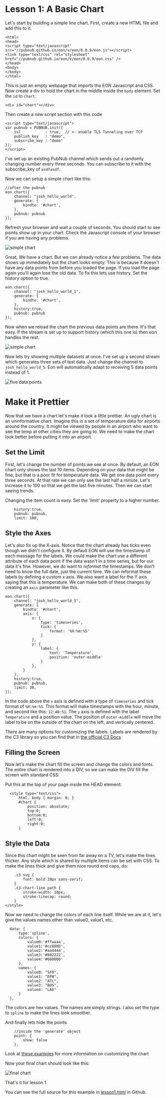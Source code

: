 
# Lesson 1: A Basic Chart

Let's start by building a simple line chart.  First, create a new HTML
file and add this to it.


```
<html>
<head>
<script type="text/javascript" src="//pubnub.github.io/eon/v/eon/0.0.9/eon.js"></script>
<link type="text/css" rel="stylesheet" href="//pubnub.github.io/eon/v/eon/0.0.9/eon.css" />
</head>
<body>
</body>
</html>
```

This is just an empty webpage that imports the EON Javascript and CSS.
Now create a div to hold the chart in the middle inside the `body`
element. Set the `id` to `chart`.

```
<div id="chart"></div>
```


Then create a new script section with this code

```
<script type="text/javascript">
var pubnub = PUBNUB.init({
    ssl           : true,  // <- enable TLS Tunneling over TCP
    publish_key   : "demo",
    subscribe_key : "demo"
});
</script>
```

I've set up an existing PubNub channel which sends out a
randomly changing number every three seconds. You
can subscribe to it with the subscribe_key of `asdfasdf`.

Now we can setup a simple chart like this:

```
//after the pubnub
eon.chart({
    channel: "josh_hello_world",
    generate: {
        bindto: '#chart',
    },
    pubnub: pubnub
});
```

Refresh your browser and wait a couple of seconds. You should start to see points show up in
your chart.  Check the Javascript console of your browser if you are having any problems.

![simple chart](images/simple_chart_empty.png)


Great, We have a chart. But we can already notice a few problems.
The data shows up immediately but the chart looks empty. This is because
it doesn't have any data points from before you loaded the page. If you load the page again you'll
again lose the old data. To fix this lets use history.  Set the history option to true.

```
eon.chart({
    channel: "josh_hello_world_1",
    generate: {
        bindto: '#chart',
    },
    history:true,
    pubnub: pubnub
});
```

Now when we reload the chart the previous data points are there.
It's that easy. If the stream is set up to support history (which this one is) then eon handles the rest.

![simple chart](images/simple_chart_1.png)

Now lets try showing multiple datasets at once.  I've set up a second stream which generates three sets
of test data.  Just change the channel to
`josh_hello_world_5`.
Eon will automatically adapt to receiving 5 data points instead of 1.

![five data points](images/simple_chart_5.png)


# Make it Prettier

Now that we have a chart let's make it look a little prettier. An ugly chart is an uninformative chart. Imagine
this is a set of temperature data for airports around the country. It might be viewed by people in an airport
who want to see the temp at other cities they are going to. We need to make the chart look better
before putting it into an airport.

## Set the Limit
First, let's change the number of points we see at once. By default, an EON chart only shows the last 10 items.
Depending on your data that might be fine, but that is a poor fit for temperature data. We get one data point every three
seconds. At that rate we can only see the last half a minute.  Let's increase it to 100 so that we get the last
five minutes. Then we can start seeing trends.  

Changing the item count is easy. Set the 'limit' property to a higher number.

```
    history:true,
    pubnub: pubnub,    
    limit: 100,
```

## Style the Axes
Let's also fix up the X-axis. Notice that the chart already has ticks even though we didn't configure it.
By default EON will use the timestamp of each message for the labels.  We could make the chart
use a different attribute of each data point if the data wasn't in a time series,
but for our data it's fine. However, we do want to *reformat* the timestamps.
We don't need to know the full date, just the current time. We can reformat these labels by
defining a custom x axis.  We also want a label for the Y axis saying that this is temperature.  We can make
both of these changes by creating an `axis` parameter like this.

```
eon.chart({
    channel: "josh_hello_world_5",
    generate: {
        bindto: '#chart',
        axis: {
            x: {
                type: 'timeseries',
                tick: {
                    format: '%H:%m:%S'
                }
            },
            y: {
                label: {
                    text: 'Temperature',
                    position: 'outer-middle'
                }
            },
        }
    },
    history:true,
    pubnub: pubnub,
    limit: 30,
});
```

In the code above the `x` axis is defined with a type of `timeseries` and
tick format of `%H:%m:%S`. This format will make timestamps with the hour, minute, and second
like this:  `12:48:51`.  The `y` axis is defined with the
label `Temperature` and a position value. The position of `outer-middle` will
move the label to be on the outside of the chart on the left, and vertically
centered.

There are many options for customizing the labels. Labels are rendered by the
C3 library so you can find
that in [the official C3 Docs](http://c3js.org/gettingstarted.html#customize)

## Filling the Screen
Now let's make the chart fill the screen and change the colors and fonts.  The entire chart is rendered into a
DIV, so we can make the DIV fill the screen with standard CSS:

Put this at the top of your page inside the HEAD element:

```
  <style type="text/css">
      html, body { margin: 0; }
      #chart {
          position: absolute;
          top:0;
          bottom:0;
          left:0;
          right:0;
      }
```

## Style the Data


Since this chart might be seen from far away on a TV, let's make the lines thicker. Any style
which is shared by multiple items can be set with CSS.  To make the lines thick and give
them nice round end caps, do:

```
    .c3 svg {
        font: bold 20px sans-serif;
    }
    .c3-chart-line path {
        stroke-width: 10px;
        stroke-linecap: round;
    }
</style>
```

Now we need to change the colors of each line itself. While we are at it, let's give
the values names other than value0, value1, etc.  

```
  data: {
      type:'spline',
      colors: {
          value0:'#ffaaaa',
          value1:'#cc8888',
          value2:'#aa4444',
          value3:'#882222',
          value4:'#660000'
      },
      names: {
          value0: "SFO",
          value1: "DFW",
          value2: "ATL",
          value3: "BOS",
          value4: "LAX"
      }
  },
```

The colors are hex values. The names are simply strings.  I also set the type to `spline` to make
the lines look smoother.

And finally lets hide the points

```
    //inside the 'generate' object
    point: {
        show: false
    },
```


Look at
[these examples](http://c3js.org/examples.html) for more information on customizing the chart


Now your final chart should look like this:

![final chart](images/final_chart.png)


That's it for lesson 1.

You can see the full source for this example in [lesson1.html](https://github.com/pubnub/eon-workshop/blob/master/lesson1/lesson1.html) in Github.
